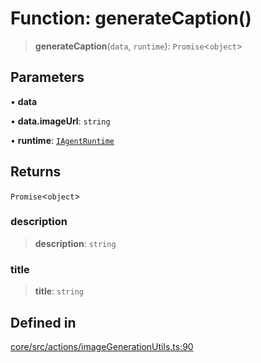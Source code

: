 # Function: generateCaption()

> **generateCaption**(`data`, `runtime`): `Promise`\<`object`\>

## Parameters

• **data**

• **data.imageUrl**: `string`

• **runtime**: [`IAgentRuntime`](../interfaces/IAgentRuntime.md)

## Returns

`Promise`\<`object`\>

### description

> **description**: `string`

### title

> **title**: `string`

## Defined in

[core/src/actions/imageGenerationUtils.ts:90](https://github.com/ai16z/eliza/blob/c537cb3e848b54fcb914d8ef84924fa5fdeaec66/core/src/actions/imageGenerationUtils.ts#L90)
